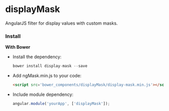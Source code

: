 # displayMask
AngularJS filter for display values with custom masks.


### Install

**With Bower**
* Install the dependency:

   ```javascript
   bower install display-mask --save
   ```
* Add ngMask.min.js to your code:

   ```html
   <script src='bower_components/displayMask/display-mask.min.js'></script>
   ```
* Include module dependency:

   ```javascript
   angular.module('yourApp', ['displayMask']);
   ```